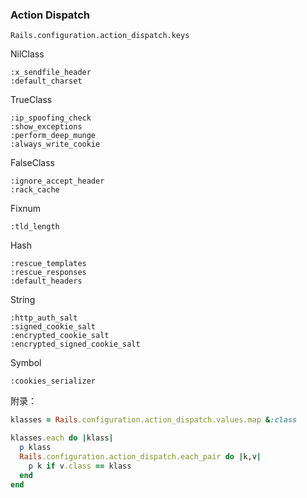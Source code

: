 ### Action Dispatch

`Rails.configuration.action_dispatch.keys`

NilClass

```
:x_sendfile_header
:default_charset
```

TrueClass

```
:ip_spoofing_check
:show_exceptions
:perform_deep_munge
:always_write_cookie
```

FalseClass

```
:ignore_accept_header
:rack_cache
```

Fixnum

```
:tld_length
```

Hash

```
:rescue_templates
:rescue_responses
:default_headers
```

String

```
:http_auth_salt
:signed_cookie_salt
:encrypted_cookie_salt
:encrypted_signed_cookie_salt
```

Symbol

```
:cookies_serializer
```

附录：

```ruby
klasses = Rails.configuration.action_dispatch.values.map &:class

klasses.each do |klass|
  p klass
  Rails.configuration.action_dispatch.each_pair do |k,v|
    p k if v.class == klass
  end
end
```
